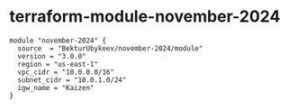 # terraform-module-november-2024

```hcl
module "november-2024" {
  source  = "BekturUbykeev/november-2024/module"
  version = "3.0.0"
  region = "us-east-1"
  vpc_cidr = "10.0.0.0/16"
  subnet_cidr = "10.0.1.0/24"
  igw_name = "Kaizen"
}
```

